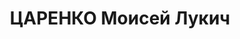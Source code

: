 ---
title: ЦАРЕНКО Моисей Лукич
description: "народився 1903, Вінницька обл., с. Велика Бушинка Немирівського р-ну,\
  \ українець, виключений із членів КП(б) У, освіта середня спеціальна, \n  прож.\
  \ Хмельницька обл., смт Сатанів Городоцького р-ну, зав. райвідділу народної освіти\
  \ \n  Заарештований 21.08.37. Звинувачення: контрреволюційна діяльність, здійснення\
  \ диверсії. \n  Військколегією Верховного Суду УРСР 23.11.37 засуджений до розстрілу.\
  \ \n  Вирок виконаний у м. Одесі 24.11.37. \n  Реабілітований згідно з Законом України\
  \ від 17.04.91. \n  П–13227, архів УСБУ."
---